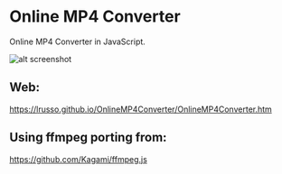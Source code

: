 # Online MP4 Converter

Online MP4 Converter in JavaScript.

![alt screenshot](https://raw.githubusercontent.com/lrusso/OnlineMP4Converter/main/OnlineMP4Converter.png)

## Web:

https://lrusso.github.io/OnlineMP4Converter/OnlineMP4Converter.htm

## Using ffmpeg porting from:

https://github.com/Kagami/ffmpeg.js
